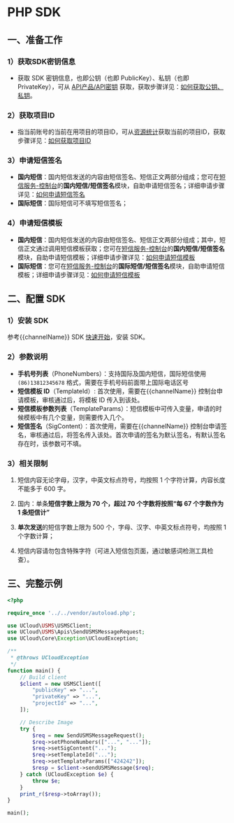 # PHP SDK

## 一、准备工作

### 1）获取SDK密钥信息

  - 获取 SDK 密钥信息，也即公钥（也即 PublicKey）、私钥（也即
    PrivateKey），可从 [API产品/API密钥](https://console.{{domainName}}/uapi/apikey) 获取，获取步骤详见：[如何获取公钥、私钥](usms/faq/1109)。

### 2）获取项目ID

  - 指当前账号的当前在用项目的项目ID，可从[资源统计](https://console.{{domainName}}/dashboard)获取当前的项目ID，获取步骤详见：[如何获取项目ID](usms/faq/1109)

### 3）申请短信签名

  - **国内短信**：国内短信发送的内容由短信签名、短信正文两部分组成；您可在[短信服务-控制台](https://console.{{domainName}}/usms)的**国内短信/短信签名**模块，自助申请短信签名；详细申请步骤详见：[如何申请短信签名](usms/guide/5003/303)
  - **国际短信**：国际短信可不填写短信签名；

### 4）申请短信模板

  - **国内短信**：国内短信发送的内容由短信签名、短信正文两部分组成；其中，短信正文通过调用短信模板获取；您可在[短信服务-控制台](https://console.{{domainName}}/usms)的**国内短信/短信签名**模块，自助申请短信模板；详细申请步骤详见：[如何申请短信模板](usms/guide/5003/305)
  - **国际短信**：您可在[短信服务-控制台](https://console.{{domainName}}/usms)的**国际短信/短信签名**模块，自助申请短信模板；详细申请步骤详见：[如何申请短信模板](usms/guide/5005/505#二、自助申请短信模板)

## 二、配置 SDK

### 1）安装 SDK

参考{{channelName}} SDK [快速开始](https://docs.{{domainName}}/opensdk-php/quickstart)，安装 SDK。

### 2）参数说明

  - **手机号列表**（PhoneNumbers）：支持国际及国内短信，国际短信使用 `(86)13812345678` 格式，需要在手机号码前面带上国际电话区号
  - **短信模板 ID**（TemplateId）: 首次使用，需要在{{channelName}} 控制台申请模板，审核通过后，将模板 ID 传入到该处。
  - **短信模板参数列表**（TemplateParams）：短信模板中可传入变量，申请的时候模板中有几个变量，则需要传入几个。
  - **短信签名**（SigContent）：首次使用，需要在{{channelName}} 控制台申请签名，审核通过后，将签名传入该处。首次申请的签名为默认签名，有默认签名存在时，该参数可不填。

### 3）相关限制

1. 短信内容无论字母，汉字，中英文标点符号，均按照 1 个字符计算，内容长度不能多于 600 字。

2. 国内：单条**短信字数上限为 70 个，超过 70 个字数将按照“每 67 个字数作为 1 条短信计”**

3. **单次发送**的短信字数上限为 500 个，字母、汉字、中英文标点符号，均按照 1 个字数计算；

4. 短信内容请勿包含特殊字符（可进入短信包页面，通过敏感词检测工具检查）。

## 三、完整示例

```php
<?php

require_once '../../vendor/autoload.php';

use UCloud\USMS\USMSClient;
use UCloud\USMS\Apis\SendUSMSMessageRequest;
use UCloud\Core\Exception\UCloudException;

/**
 * @throws UCloudException
 */
function main() {
    // Build client
    $client = new USMSClient([
        "publicKey" => "...",
        "privateKey" => "...",
        "projectId" => "...",
    ]);

    // Describe Image
    try {
        $req = new SendUSMSMessageRequest();
        $req->setPhoneNumbers(["...", "..."]);
        $req->setSigContent("...");
        $req->setTemplateId("...");
        $req->setTemplateParams(["424242"]);
        $resp = $client->sendUSMSMessage($req);
    } catch (UCloudException $e) {
        throw $e;
    }
    print_r($resp->toArray());
}

main();
```
